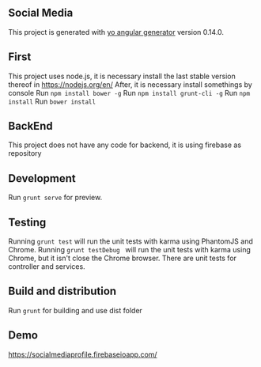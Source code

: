 ## Social Media

This project is generated with [yo angular generator](https://github.com/yeoman/generator-angular) version 0.14.0.


## First
This project uses node.js, it is necessary install the last stable version thereof in https://nodejs.org/en/
After, it is necessary install somethings by console
Run `npm install bower -g`
Run `npm install grunt-cli -g`
Run `npm install` 
Run `bower install`


## BackEnd
This project does not have any code for backend, it is using firebase as repository
 

## Development
Run `grunt serve` for preview.


## Testing
Running `grunt test` will run the unit tests with karma using PhantomJS and Chrome.
Running `grunt testDebug ` will run the unit tests with karma using Chrome, but it isn't close the Chrome browser.
There are unit tests for controller and services.


## Build and distribution
Run `grunt` for building and use dist folder


## Demo
https://socialmediaprofile.firebaseioapp.com/